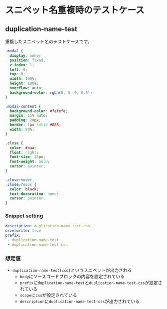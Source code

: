 スニペット名重複時のテストケース
==============================

duplication-name-test
---------------------

重複したスニペット名のテストケースです。

```css
.modal {
  display: none;
  position: fixed;
  z-index: 1;
  left: 0;
  top: 0;
  width: 100%;
  height: 100%;
  overflow: auto;
  background-color: rgba(0, 0, 0, 0.5);
}

.modal-content {
  background-color: #fefefe;
  margin: 15% auto;
  padding: 20px;
  border: 1px solid #888;
  width: 80%;
}

.close {
  color: #aaa;
  float: right;
  font-size: 28px;
  font-weight: bold;
  cursor: pointer;
}

.close:hover,
.close:focus {
  color: black;
  text-decoration: none;
  cursor: pointer;
}
```

### Snippet setting

```yaml
description: duplication-name-test-css
orverwrite: true
prefix: 
 - duplication-name-test
 - duplication-name-test-css
```

### 想定値

* `duplication-name-test[css]`というスニペットが出力される
    * `body`にソースコードブロックの内容を設定されている
    * `prefix`に`duplication-name-test`と`duplication-name-test-css`が設定されている
    * `scope`に`css`が設定されている
    * `description`に`duplication-name-test-css`が出力されている
